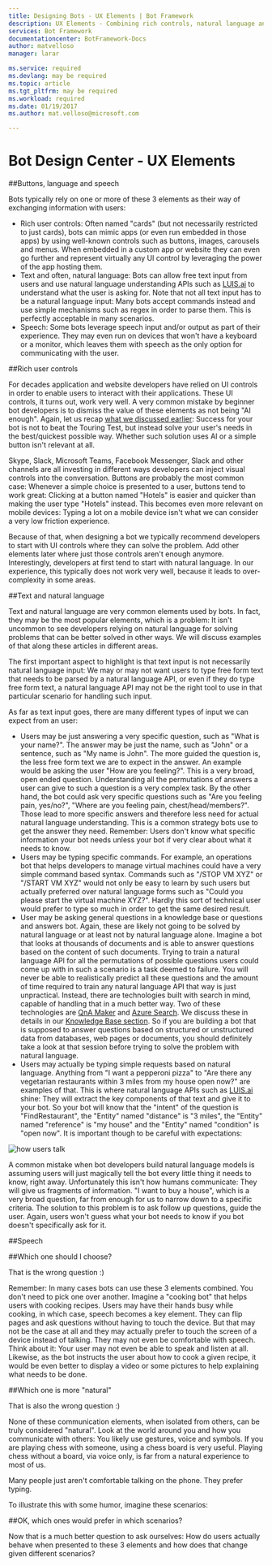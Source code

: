 ```yaml
---
title: Designing Bots - UX Elements | Bot Framework
description: UX Elements - Combining rich controls, natural language and voice in conversational applications 
services: Bot Framework
documentationcenter: BotFramework-Docs
author: matvelloso
manager: larar

ms.service: required
ms.devlang: may be required
ms.topic: article
ms.tgt_pltfrm: may be required
ms.workload: required
ms.date: 01/19/2017
ms.author: mat.velloso@microsoft.com

---
```

# Bot Design Center - UX Elements


##Buttons, language and speech

Bots typically rely on one or more of these 3 elements as their way of exchanging information with users:

- Rich user controls: Often named "cards" (but not necessarily restricted to just cards), bots can mimic apps (or even run embedded in those apps) by using well-known controls such as buttons, images, carousels and menus. When embedded in a custom app or website they can even go further and represent virtually any UI control by leveraging the power of the app hosting them.
- Text and often, natural language: Bots can allow free text input from users and use natural language understanding APIs such as [LUIS.ai](https://www.luis.ai) to understand what the user is asking for. Note that not all text input has to be a natural language input: Many bots accept commands instead and use simple mechanisms such as regex in order to parse them. This is perfectly acceptable in many scenarios.
- Speech: Some bots leverage speech input and/or output as part of their experience. They may even run on devices that won't have a keyboard or a monitor, which leaves them with speech as the only option for communicating with the user.

##Rich user controls

For decades application and website developers have relied on UI controls in order to enable users to interact with their applications. These UI controls, it turns out, work very well. A very common mistake by beginner bot developers is to dismiss the value of these elements as not being "AI enough". Again, let us recap [what we discussed earlier](../#what-makes-a-bot-great): Success for your bot is not to beat the Touring Test, but instead solve your user's needs in the best/quickest possible way. Whether such solution uses AI or a simple button isn't relevant at all. 

Skype, Slack, Microsoft Teams, Facebook Messenger, Slack and other channels are all investing in different ways developers can inject visual controls into the conversation. Buttons are probably the most common case: Whenever a simple choice is presented to a user, buttons tend to work great: Clicking at a button named "Hotels" is easier and quicker than making the user type "Hotels" instead. This becomes even more relevant on mobile devices: Typing a lot on a mobile device isn't what we can consider a very low friction experience. 

Because of that, when designing a bot we typically recommend developers to start with UI controls where they can solve the problem. Add other elements later where just those controls aren't enough anymore. Interestingly, developers at first tend to start with natural language. In our experience, this typically does not work very well, because it leads to over-complexity in some areas. 

##Text and natural language

Text and natural language are very common elements used by bots. In fact, they may be the most popular elements, which is a problem: It isn't uncommon to see developers relying on natural language for solving problems that can be better solved in other ways. We will discuss examples of that along these articles in different areas.

The first important aspect to highlight is that text input is not necessarily natural language input: We may or may not want users to type free form text that needs to be parsed by a natural language API, or even if they do type free form text, a natural language API may not be the right tool to use in that particular scenario for handling such input.

As far as text input goes, there are many different types of input we can expect from an user:


- Users may be just answering a very specific question, such as "What is your name?". The answer may be just the name, such as "John" or a sentence, such as "My name is John". The more guided the question is, the less free form text we are to expect in the answer. An example would be asking the user "How are you feeling?". This is a very broad, open ended question. Understanding all the permutations of answers a user can give to such a question is a very complex task. By the other hand, the bot could ask very specific questions such as "Are you feeling pain, yes/no?", "Where are you feeling pain, chest/head/members?". Those lead to more specific answers and therefore less need for actual natural language understanding. This is a common strategy bots use to get the answer they need. Remember: Users don't know what specific information your bot needs unless your bot if very clear about what it needs to know. 
- Users may be typing specific commands. For example, an operations bot that helps developers to manage virtual machines could have a very simple command based syntax. Commands such as "/STOP VM XYZ" or "/START VM XYZ" would not only be easy to learn by such users but actually preferred over natural language forms such as "Could you please start the virtual machine XYZ?". Hardly this sort of technical user would prefer to type so much in order to get the same desired result. 
- User may be asking general questions in a knowledge base or questions and answers bot. Again, these are likely not going to be solved by natural language or at least not by natural language alone. Imagine a bot that looks at thousands of documents and is able to answer questions based on the content of such documents. Trying to train a natural language API for all the permutations of possible questions users could come up with in such a scenario is a task deemed to failure. You will never be able to realistically predict all these questions and the amount of time required to train any natural language API that way is just unpractical. Instead, there are technologies built with search in mind, capable of handling that in a much better way. Two of these technologies are [QnA Maker](https://qnamaker.ai) and [Azure Search](https://azure.microsoft.com/en-us/services/search/). We discuss these in details in our [Knowledge Base section](../capabilities/kb.md). So if you are building a bot that is supposed to answer questions based on structured or unstructured data from databases, web pages or documents, you should definitely take a look at that session before trying to solve the problem with natural language.
- Users may actually be typing simple requests based on natural language. Anything from "I want a pepperoni pizza" to "Are there any vegetarian restaurants within 3 miles from my house open now?" are examples of that. This is where natural language APIs such as [LUIS.ai](https://www.luis.ai) shine: They will extract the key components of that text and give it to your bot. So your bot will know that the "intent" of the question is "FindRestaurant", the "Entity" named "distance" is "3 miles", the "Entity" named "reference" is "my house" and the "Entity" named "condition" is "open now". It is important though to be careful with expectations:


![how users talk](../../media/designing-bots/core/buy-house.png)

A common mistake when bot developers build natural language models is assuming users will just magically tell the bot every little thing it needs to know, right away. Unfortunately this isn't how humans communicate: They will give us fragments of information. "I want to buy a house", which is a very broad question, far from enough for us to narrow down to a specific criteria. The solution to this problem is to ask follow up questions, guide the user. Again, users won't guess what your bot needs to know if you bot doesn't specifically ask for it. 

##Speech

##Which one should I choose?

That is the wrong question :)

Remember: In many cases bots can use these 3 elements combined. You don't need to pick one over another. Imagine a "cooking bot" that helps users with cooking recipes. Users may have their hands busy while cooking, in which case, speech becomes a key element. They can flip pages and ask questions without having to touch the device. But that may not be the case at all and they may actually prefer to touch the screen of a device instead of talking. They may not even be comfortable with speech. Think about it: Your user may not even be able to speak and listen at all. Likewise, as the bot instructs the user about how to cook a given recipe, it would be even better to display a video or some pictures to help explaining what needs to be done.

##Which one is more "natural"

That is also the wrong question :)

None of these communication elements, when isolated from others, can be truly considered "natural". Look at the world around you and how you communicate with others: You likely use gestures, voice and symbols. If you are playing chess with someone, using a chess board is very useful. Playing chess without a board, via voice only, is far from a natural experience to most of us. 

Many people just aren't comfortable talking on the phone. They prefer typing. 

To illustrate this with some humor, imagine these scenarios:

##OK, which ones would prefer in which scenarios?

Now that is a much better question to ask ourselves: How do users actually behave when presented to these 3 elements and how does that change given different scenarios?

 


